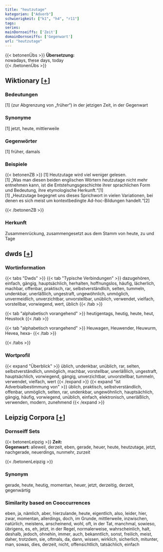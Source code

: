 ```yaml
---
title: "heutzutage"
kategorien: ["Adverb"]
schwierigkeit: ["k1", "h4", "r11"]
tags:
series:
mainDornseiffs: ['Zeit']
domainDornseiffs: ['Gegenwart']
url: "heutzutage"
---
```


{{< betonenÜbs >}}
**Übersetzung:**  
nowadays, these days, today  
{{< /betonenÜbs >}}

## Wiktionary [[+](https://de.wiktionary.org/wiki/heutzutage)]

### Bedeutungen
[1] (zur Abgrenzung von „früher“) in der jetzigen Zeit, in der Gegenwart  

### Synonyme
[1] jetzt, heute, mittlerweile  

### Gegenwörter
[1] früher, damals  

### Beispiele
{{< betonenZB >}}
[1] Heutzutage wird viel weniger gelesen.  
[1] „Was man diesen beiden englischen Wörtern heutzutage nicht mehr entnehmen kann, ist die Entstehungsgeschichte ihrer sprachlichen Form und Bedeutung, ihre etymologische Herkunft.“[1]  
[1] „Heutzutage begegnet uns dieses Sprichwort in vielen Variationen, bei denen es sich meist um kontextbedingte Ad-hoc-Bildungen handelt.“[2]  

{{< /betonenZB >}}
### Herkunft
Zusammenrückung, zusammengesetzt aus dem Stamm von heute, zu und Tage  



## dwds [[+](https://www.dwds.de/wb/heutzutage)]

### Wortinformation
{{< tabs "Dwds" >}}
{{< tab "Typische Verbindungen" >}}
dazugehören, einfach, gängig, hauptsächlich, herhalten, hoffnungslos, häufig, lächerlich, machbar, offenbar, praktisch, rar, selbstverständlich, selten, tummeln, undenkbar, unerläßlich, ungestraft, ungewöhnlich, unmöglich, unvermeidlich, unverzichtbar, unvorstellbar, unüblich, verwendet, vielfach, vorstellbar, vorwiegend, wert, üblich
{{< /tab >}}

{{< tab "alphabetisch vorangehend" >}}
heutigentags, heutig, heute, heut, Heustock
{{< /tab >}}

{{< tab "alphabetisch vorangehend" >}}
Heuwagen, Heuwender, Heuwurm, Hevea, hexa-
{{< /tab >}}

{{< /tabs >}}

### Wortprofil
{{< expand "Überblick" >}} üblich, undenkbar, unüblich, rar, selten, selbstverständlich, unmöglich, machbar, vorstellbar, unerläßlich, ungestraft, hauptsächlich, vorwiegend, gängig, unverzichtbar, unvorstellbar, tummeln, verwendet, vielfach, wert {{< /expand >}}
{{< expand "ist Adverbialbestimmung von" >}} üblich, praktisch, selbstverständlich, offenbar, unmöglich, selten, rar, undenkbar, ungewöhnlich, hauptsächlich, gängig, häufig, vorwiegend, unüblich, einfach, elektronisch, unerläßlich, verwenden, modern, zunehmend {{< /expand >}}

## Leipzig Corpora [[+](https://corpora.uni-leipzig.de/en/res?word=heutzutage&corpusId=deu_newscrawl-public_2018)]

### Dornseiff Sets
{{< betonenLeipzig >}}
**Zeit:**  
**Gegenwart:** alleweil, derzeit, eben, gerade, heuer, heute, heutzutage, jetzt, nachgerade, neuerdings, nunmehr, zurzeit  

{{< /betonenLeipzig >}}

### Synonym
gerade, heute, heutig, momentan, heuer, jetzt, derzeitig, derzeit, gegenwärtig


### Similarity based on Cooccurrences
eben, ja, nämlich, aber, hierzulande, heute, eigentlich, also, leider, hier, zwar, momentan, allerdings, doch, im Grunde, mittlerweile, inzwischen, natürlich, meistens, anscheinend, wohl, oft, in der Tat, manchmal, sowieso, übrigens, es, eh, jetzt, in der Regel, normalerweise, wahrscheinlich, halt, deshalb, jedoch, ohnehin, immer, auch, bekanntlich, sonst, freilich, meist, daher, trotzdem, sie, oftmals, da, dann, wissen, wirklich, sicherlich, mitunter, man, sowas, dies, derzeit, nicht, offensichtlich, tatsächlich, einfach

